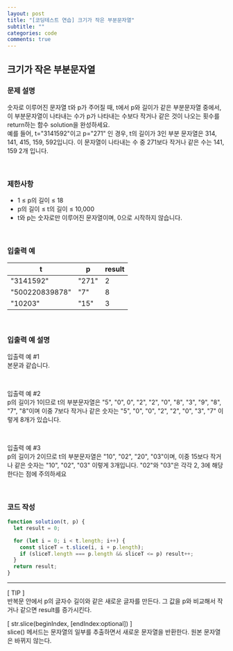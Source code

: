 ```yaml
---
layout: post
title: "[코딩테스트 연습] 크기가 작은 부분문자열"
subtitle: ""
categories: code
comments: true
---
```


## 크기가 작은 부분문자열

### 문제 설명

숫자로 이루어진 문자열 t와 p가 주어질 때, t에서 p와 길이가 같은 부분문자열 중에서, 이 부분문자열이 나타내는 수가 p가 나타내는 수보다 작거나 같은 것이 나오는 횟수를 return하는 함수 solution을 완성하세요.
<br>
예를 들어, t="3141592"이고 p="271" 인 경우, t의 길이가 3인 부분 문자열은 314, 141, 415, 159, 592입니다. 이 문자열이 나타내는 수 중 271보다 작거나 같은 수는 141, 159 2개 입니다.

<br>

### 제한사항

- 1 ≤ p의 길이 ≤ 18
- p의 길이 ≤ t의 길이 ≤ 10,000
- t와 p는 숫자로만 이루어진 문자열이며, 0으로 시작하지 않습니다.

<br>

### 입출력 예

| t              | p     | result |
| -------------- | ----- | ------ |
| "3141592"      | "271" | 2      |
| "500220839878" | "7"   | 8      |
| "10203"        | "15"  | 3      |

<br>

### 입출력 예 설명

입출력 예 #1<br>
본문과 같습니다.

<br>

입출력 예 #2<br>
p의 길이가 1이므로 t의 부분문자열은 "5", "0", 0", "2", "2", "0", "8", "3", "9", "8", "7", "8"이며 이중 7보다 작거나 같은 숫자는 "5", "0", "0", "2", "2", "0", "3", "7" 이렇게 8개가 있습니다.

<br>

입출력 예 #3<br>
p의 길이가 2이므로 t의 부분문자열은 "10", "02", "20", "03"이며, 이중 15보다 작거나 같은 숫자는 "10", "02", "03" 이렇게 3개입니다. "02"와 "03"은 각각 2, 3에 해당한다는 점에 주의하세요

<br>

### 코드 작성

```js
function solution(t, p) {
  let result = 0;

  for (let i = 0; i < t.length; i++) {
    const sliceT = t.slice(i, i + p.length);
    if (sliceT.length === p.length && sliceT <= p) result++;
  }
  return result;
}
```

<hr>

[ TIP ]<br>
반복문 안에서 p의 글자수 길이와 같은 새로운 글자를 만든다. 그 값을 p와 비교해서 작거나 같으면 result를 증가시킨다.
<br>

[ str.slice(beginIndex, [endIndex:optional]) ]<br>
slice() 메서드는 문자열의 일부를 추출하면서 새로운 문자열을 반환한다. 원본 문자열은 바뀌지 않는다.
<br>
